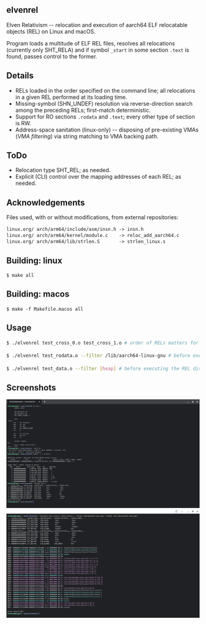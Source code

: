 ## elvenrel

Elven Relativism -- relocation and execution of aarch64 ELF relocatable objects (REL) on Linux and macOS.

Program loads a multitude of ELF REL files, resolves all relocations (currently only SHT_RELA) and if symbol `_start` in some section `.text` is found, passes control to the former.

## Details

* RELs loaded in the order specified on the command line; all relocations in a given REL performed at its loading time.
* Missing-symbol (SHN_UNDEF) resolution via reverse-direction search among the preceding RELs; first-match deterministic.
* Support for RO sections `.rodata` and `.text`; every other type of section is RW.
* Address-space sanitation (linux-only) -- disposing of pre-existing VMAs (*VMA filtering*) via string matching to VMA backing path.

## ToDo

* Relocation type SHT_REL; as needed.
* Explicit (CLI) control over the mapping addresses of each REL; as needed.

## Acknowledgements

Files used, with or without modifications, from external repositories:

	linux.org/ arch/arm64/include/asm/insn.h -> insn.h
	linux.org/ arch/arm64/kernel/module.c    -> reloc_add_aarch64.c
	linux.org/ arch/arm64/lib/strlen.S       -> strlen_linux.s

## Building: linux

	$ make all

## Building: macos

	$ make -f Makefile.macos all

## Usage

```sh
$ ./elvenrel test_cross_0.o test_cross_1.o # order of RELs matters for symbol resolution; undefined symbols in later RELs are sought in earlier RELs

$ ./elvenrel test_rodata.o --filter /lib/aarch64-linux-gnu # before executing the REL dispose of VMAs from file mappings containing /lib/aarch64-linux-gnu in the path

$ ./elvenrel test_data.o --filter [heap] # before executing the REL dispose of the VMA designated as `[heap]`, i.e. the process heap
```

## Screenshots

![hello_sample](image/screenshot000.png "hello sample")
![vma_sample](image/screenshot001.png "vma sample")
